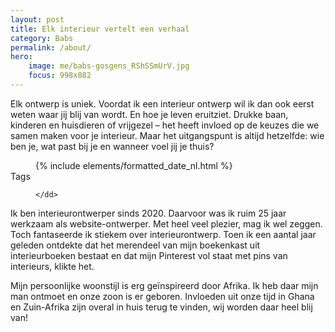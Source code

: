 ```yaml
---
layout: post
title: Elk interieur vertelt een verhaal
category: Babs
permalink: /about/
hero:
    image: me/babs-gosgens_RShSSmUrV.jpg
    focus: 998x882
---
```


<div class="post__intro">
    <p class="txt-intro">
        Elk ontwerp is uniek. Voordat ik een interieur ontwerp wil ik dan ook eerst weten waar jij blij van wordt. En hoe je leven eruitziet. Drukke baan, kinderen en huisdieren of vrijgezel – het heeft invloed op de keuzes die we samen maken voor je interieur. Maar het uitgangspunt is altijd hetzelfde: wie ben je, wat past bij je en wanneer voel jij je thuis?
    </p>
</div>
<dl class="post__drop post__details">
    <dt class="is-narrative"></dt>
    <dd class="txt-meta"><time>{% include elements/formatted_date_nl.html %}</time></dd>
    <dt class="is-narrative">Tags</dt>
    <dd class="txt-meta">

    </dd>
</dl>
<p>
    Ik ben interieurontwerper sinds 2020. Daarvoor was ik ruim 25 jaar werkzaam als website-ontwerper. Met heel veel plezier, mag ik wel zeggen. Toch fantaseerde ik stiekem over interieurontwerp. Toen ik een aantal jaar geleden ontdekte dat het merendeel van mijn boekenkast uit interieurboeken bestaat en dat mijn Pinterest vol staat met pins van interieurs, klikte het.
</p>
<p>
    Mijn persoonlijke woonstijl is erg geïnspireerd door Afrika. Ik heb daar mijn man ontmoet en onze zoon is er geboren. Invloeden uit onze tijd in Ghana en Zuin-Afrika zijn overal in huis terug te vinden, wij worden daar heel blij van!
</p>
